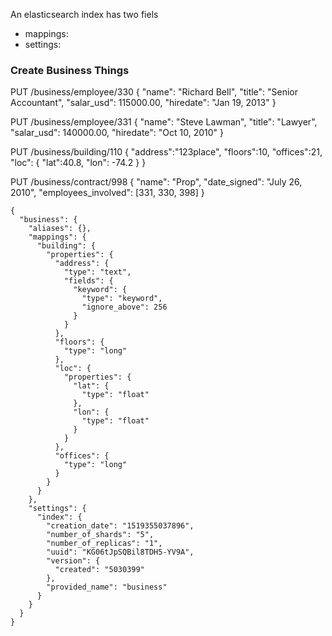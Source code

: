 An elasticsearch index has two fiels
 - mappings:   
 - settings:



### Create Business Things

PUT /business/employee/330
{
  "name": "Richard Bell",
  "title": "Senior Accountant",
  "salar_usd": 115000.00,
  "hiredate": "Jan 19, 2013"
}

PUT /business/employee/331
{
  "name": "Steve Lawman",
  "title": "Lawyer",
  "salar_usd": 140000.00,
  "hiredate": "Oct 10, 2010"
}

PUT /business/building/110
{
  "address":"123place", 
  "floors":10, 
  "offices":21, 
  "loc":
    {
      "lat":40.8, 
      "lon": -74.2
    }
}

PUT /business/contract/998
{
  "name": "Prop",
  "date_signed": "July 26, 2010",
  "employees_involved": [331, 330, 398]
}

```
{
  "business": {
    "aliases": {},
    "mappings": {
      "building": {
        "properties": {
          "address": {
            "type": "text",
            "fields": {
              "keyword": {
                "type": "keyword",
                "ignore_above": 256
              }
            }
          },
          "floors": {
            "type": "long"
          },
          "loc": {
            "properties": {
              "lat": {
                "type": "float"
              },
              "lon": {
                "type": "float"
              }
            }
          },
          "offices": {
            "type": "long"
          }
        }
      }
    },
    "settings": {
      "index": {
        "creation_date": "1519355037896",
        "number_of_shards": "5",
        "number_of_replicas": "1",
        "uuid": "KG06tJpSQBil8TDH5-YV9A",
        "version": {
          "created": "5030399"
        },
        "provided_name": "business"
      }
    }
  }
}
``` 
 